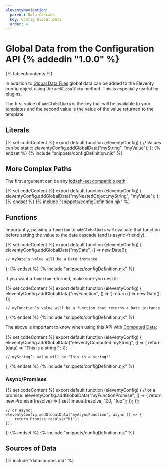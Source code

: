 ```yaml
---
eleventyNavigation:
  parent: Data Cascade
  key: Config Global Data
  order: 4
---
```


# Global Data from the Configuration API {% addedin "1.0.0" %}

{% tableofcontents %}

In addition to [Global Data Files](/docs/data-global/) global data can be added to the Eleventy config object using the `addGlobalData` method. This is especially useful for plugins.

The first value of `addGlobalData` is the key that will be available to your templates and the second value is the value of the value returned to the template.

## Literals

{% set codeContent %}
export default function (eleventyConfig) {
	// Values can be static:
	eleventyConfig.addGlobalData("myString", "myValue");
};
{% endset %}
{% include "snippets/configDefinition.njk" %}

## More Complex Paths

The first argument can be any [lodash-set compatible path](https://lodash.com/docs/4.17.15#set):

{% set codeContent %}
export default function (eleventyConfig) {
	eleventyConfig.addGlobalData("myNestedObject.myString", "myValue");
};
{% endset %}
{% include "snippets/configDefinition.njk" %}


## Functions

Importantly, passing a `function` to `addGlobalData` will evaluate that function before setting the value to the data cascade (and is async-friendly).

{% set codeContent %}
export default function (eleventyConfig) {
	eleventyConfig.addGlobalData("myDate", () => new Date());

	// myDate’s value will be a Date instance
};
{% endset %}
{% include "snippets/configDefinition.njk" %}

If you want a `function` returned, make sure you nest it:

{% set codeContent %}
export default function (eleventyConfig) {
	eleventyConfig.addGlobalData("myFunction", () => {
		return () => new Date();
	});

	// myFunction’s value will be a function that returns a Date instance
};
{% endset %}
{% include "snippets/configDefinition.njk" %}

The above is important to know when using this API with [Computed Data](/docs/data-computed/#using-javascript):

{% set codeContent %}
export default function (eleventyConfig) {
	eleventyConfig.addGlobalData("eleventyComputed.myString", () => {
		return (data) => "This is a string!";
	});

	// myString’s value will be "This is a string!"
};
{% endset %}
{% include "snippets/configDefinition.njk" %}

### Async/Promises

{% set codeContent %}
export default function (eleventyConfig) {
	// or a promise:
	eleventyConfig.addGlobalData("myFunctionPromise", () => {
		return new Promise((resolve) => {
			setTimeout(resolve, 100, "foo");
		});
	});

	// or async:
	eleventyConfig.addGlobalData("myAsyncFunction", async () => {
		return Promise.resolve("hi");
	});
};
{% endset %}
{% include "snippets/configDefinition.njk" %}

## Sources of Data

{% include "datasources.md" %}

